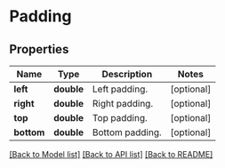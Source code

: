 # Padding

## Properties
Name | Type | Description | Notes
---- | ---- | ----------- | -----
**left** | **double** | Left padding. | [optional] 
**right** | **double** | Right padding. | [optional] 
**top** | **double** | Top padding. | [optional] 
**bottom** | **double** | Bottom padding. | [optional] 

[[Back to Model list]](../../README.md#documentation-for-models) [[Back to API list]](../../README.md#documentation-for-api-endpoints) [[Back to README]](../../README.md)


